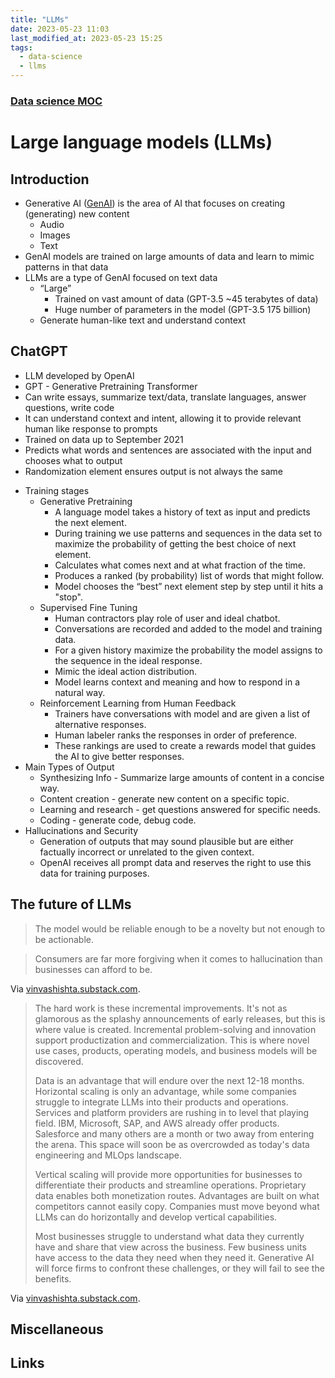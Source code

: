 ```yaml
---
title: "LLMs"
date: 2023-05-23 11:03
last_modified_at: 2023-05-23 15:25
tags:
  - data-science
  - llms
---
```


### [Data science MOC](Data%20science%20MOC.md)

# Large language models (LLMs)

## Introduction

-   Generative AI ([GenAI](GenAI.md)) is the area of AI that focuses on creating (generating) new content
	-   Audio
	-   Images
	- Text
-   GenAI models are trained on large amounts of data and learn to mimic patterns in that data
-   LLMs are a type of GenAI focused on text data
	-   “Large”
		- Trained on vast amount of data (GPT-3.5 ~45 terabytes of data)
		- Huge number of parameters in the model (GPT-3.5 175 billion)
	-   Generate human-like text and understand context

## ChatGPT

-   LLM developed by OpenAI
-   GPT - Generative Pretraining Transformer
-   Can write essays, summarize text/data, translate languages, answer questions, write code
-   It can understand context and intent, allowing it to provide relevant human like response to prompts 
-  Trained on data up to September 2021
- Predicts what words and sentences are associated with the input and chooses what to output
- Randomization element ensures output is not always the same
* Training stages
	* Generative Pretraining
		* A language model takes a history of text as input and predicts the next element.
		* During training we use patterns and sequences in the data set to maximize the probability of getting the best choice of next element.
		* Calculates what comes next and at what fraction of the time.
		* Produces a ranked (by probability) list of words that might follow.
		* Model chooses the “best” next element step by step until it hits a "stop".
	* Supervised Fine Tuning
		* Human contractors play role of user and ideal chatbot.
		* Conversations are recorded and added to the model and training data.
		* For a given history maximize the probability the model assigns to the sequence in the ideal response.
		* Mimic the ideal action distribution.
		* Model learns context and meaning and how to respond in a natural way.
	* Reinforcement Learning from Human Feedback
		* Trainers have conversations with model and are given a list of alternative responses.
		* Human labeler ranks the responses in order of preference.
		* These rankings are used to create a rewards model that guides the AI to give better responses.
* Main Types of Output
	* Synthesizing Info - Summarize large amounts of content in a concise way.
	* Content creation - generate new content on a specific topic.
	* Learning and research - get questions answered for specific needs.
	* Coding - generate code, debug code.
* Hallucinations and Security
	* Generation of outputs that may sound plausible but are either factually incorrect or unrelated to the given context.
	* OpenAI receives all prompt data and reserves the right to use this data for training purposes.

## The future of LLMs

> The model would be reliable enough to be a novelty but not enough to be actionable. 

> Consumers are far more forgiving when it comes to hallucination than businesses can afford to be. 

Via [vinvashishta.substack.com](https://vinvashishta.substack.com/p/why-your-ceo-shouldnt-be-taking-ai).

> The hard work is these incremental improvements. It's not as glamorous as the splashy announcements of early releases, but this is where value is created. Incremental problem-solving and innovation support productization and commercialization. This is where novel use cases, products, operating models, and business models will be discovered.
>
> Data is an advantage that will endure over the next 12-18 months. Horizontal scaling is only an advantage, while some companies struggle to integrate LLMs into their products and operations. Services and platform providers are rushing in to level that playing field. IBM, Microsoft, SAP, and AWS already offer products. Salesforce and many others are a month or two away from entering the arena. This space will soon be as overcrowded as today's data engineering and MLOps landscape.
>
> Vertical scaling will provide more opportunities for businesses to differentiate their products and streamline operations. Proprietary data enables both monetization routes. Advantages are built on what competitors cannot easily copy. Companies must move beyond what LLMs can do horizontally and develop vertical capabilities.
>
> Most businesses struggle to understand what data they currently have and share that view across the business. Few business units have access to the data they need when they need it. Generative AI will force firms to confront these challenges, or they will fail to see the benefits.

Via [vinvashishta.substack.com](https://vinvashishta.substack.com/p/scaling-foundational-ai-models-will).

## Miscellaneous

## Links
